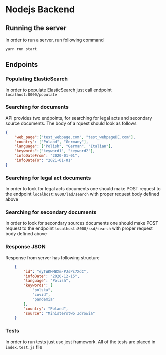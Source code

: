 # Nodejs Backend

## Running the server
In order to run a server, run following command
```bash
yarn run start 
````

## Endpoints

### Populating ElasticSearch
In order to populate ElasticSearch just call endpoint `localhost:8000/populate`
### Searching for documents
API provides two endpoints, for searching for legal acts and secondary source documents. The body of a rquest should look as follows

```json
{
	"web_page":["test_webpage.com", "test_webpageDE.com"],
	"country": ["Poland", "Germany"],
	"language": ["Polish", "German", "Italian"],
	"keywords":["keyword1", "keyword2"],
	"infoDateFrom": "2020-01-01",
	"infoDateTo": "2021-01-01"
}
``` 

### Searching for legal act documents

In order to look for legal acts documents one should make POST request to the endpoint `localhost:8000/lad/search` with proper request body defined above

### Searching for secondary documents

In order to look for secondary sources documents one should make POST request to the endpoint `localhost:8000/ssd/search` with proper request body defined above

### Response JSON

Response from server has following structure

```json
    {
        "id": "eyTWKHMBXm-PJsPs7XdC",
        "infoDate": "2020-12-15",
        "language": "Polish",
        "keywords": [
            "polska",
            "covid",
            "pandemia"
        ],
        "country": "Poland",
        "source": "Ministerstwo Zdrowia"
    }
```

### Tests

In order to run tests just use jest framework. All of the tests are placed in `index.test.js` file
